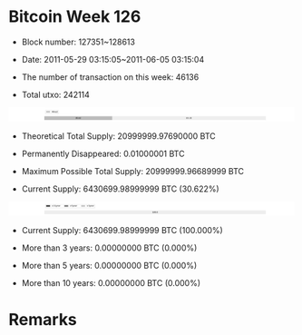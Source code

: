 # Bitcoin Week 126

- Block number: 127351~128613

- Date: 2011-05-29 03:15:05~2011-06-05 03:15:04

- The number of transaction on this week: 46136

- Total utxo: 242114

![](../images/mined_week126.png)

- Theoretical Total Supply: 20999999.97690000 BTC

- Permanently Disappeared: 0.01000001 BTC

- Maximum Possible Total Supply: 20999999.96689999 BTC

- Current Supply: 6430699.98999999 BTC (30.622%)

![](../images/year_week126.png)


- Current Supply: 6430699.98999999 BTC (100.000%)

- More than 3 years: 0.00000000 BTC (0.000%)

- More than 5 years: 0.00000000 BTC (0.000%)

- More than 10 years: 0.00000000 BTC (0.000%)

# Remarks

